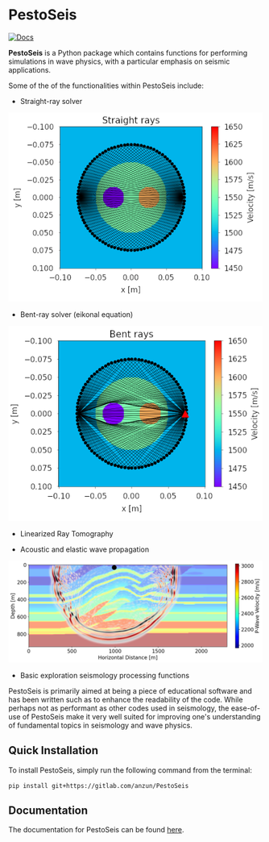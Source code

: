 # PestoSeis

[![Docs](https://img.shields.io/badge/docs-blue.svg)](https://inverseproblem.github.io/PestoSeis/)

**PestoSeis** is a Python package which contains functions for performing simulations in wave physics, with a particular emphasis on seismic applications.  

Some of the of the functionalities within PestoSeis include:

- Straight-ray solver

![Straight ray solver](figs/straight_ray.png)

- Bent-ray solver (eikonal equation)

![Bent ray solver](figs/bent_ray.png)

- Linearized Ray Tomography

-  Acoustic and elastic wave propagation

![Wave propagation](figs/wavefield.png)

- Basic exploration seismology processing functions

PestoSeis is primarily aimed at being a piece of educational software and has been written such as to enhance the readability of the code.  While perhaps not as performant as other codes used in seismology, the ease-of-use of PestoSeis make it very well suited for improving one's understanding of fundamental topics in seismology and wave physics.

## Quick Installation

To install PestoSeis, simply run the following command from the terminal:

```
pip install git+https://gitlab.com/anzun/PestoSeis
```

## Documentation
The documentation for PestoSeis can be found [here](https://inverseproblem.github.io/PestoSeis/).





